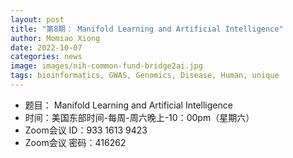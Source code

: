 ```yaml
---
layout: post
title: "第8期： Manifold Learning and Artificial Intelligence"
author: Momiao Xiong 
date: 2022-10-07
categories: news
image: images/nih-common-fund-bridge2ai.jpg
tags: bioinformatics, GWAS, Genomics, Disease, Human, unique
---
```


- 题目： Manifold Learning and Artificial Intelligence
- 时间：美国东部时间-每周-周六晚上-10：00pm（星期六）
- Zoom会议 ID：933 1613 9423
- Zoom会议 密码：416262
